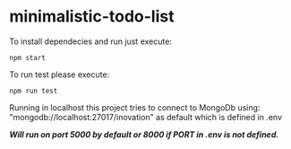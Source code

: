 # minimalistic-todo-list

To install dependecies and run just execute:

```npm start```

To run test please execute:

```npm run test```

Running in localhost this project tries to connect to MongoDb using: "mongodb://localhost:27017/inovation" as default which is defined in .env

***Will run on port 5000 by default or 8000 if PORT in .env is not defined.***
